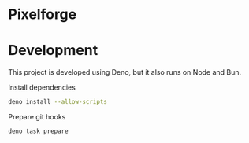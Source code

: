 # Pixelforge

# Development

This project is developed using Deno, but it also runs on Node and Bun.

Install dependencies

```bash
deno install --allow-scripts
```

Prepare git hooks

```bash
deno task prepare
```

